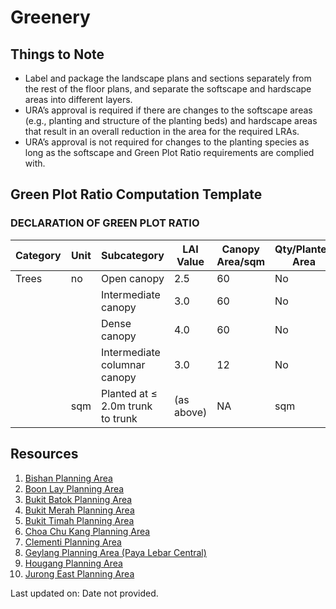 # Greenery

## Things to Note

- Label and package the landscape plans and sections separately from the rest of the floor plans, and separate the softscape and hardscape areas into different layers.
- URA’s approval is required if there are changes to the softscape areas (e.g., planting and structure of the planting beds) and hardscape areas that result in an overall reduction in the area for the required LRAs.
- URA’s approval is not required for changes to the planting species as long as the softscape and Green Plot Ratio requirements are complied with.

## Green Plot Ratio Computation Template

### DECLARATION OF GREEN PLOT RATIO
| Category | Unit | Subcategory | LAI Value | Canopy Area/sqm | Qty/Planted Area | Leaf Area |
|---|---|---|---|---|---|---|
| Trees | no | Open canopy | 2.5 | 60 | No | |
|  |  | Intermediate canopy | 3.0 | 60 | No | |
|  |  | Dense canopy | 4.0 | 60 | No | |
|  |  | Intermediate columnar canopy | 3.0 | 12 | No | |
|  | sqm | Planted at ≤ 2.0m trunk to trunk | (as above) | NA | sqm | |

## Resources

1. [Bishan Planning Area](https://www.ura.gov.sg/-/media/User-Defined/URA-Online/circulars/2014/jun/dc14-lush20/app1-9.pdf)
2. [Boon Lay Planning Area](https://www.ura.gov.sg/-/media/User-Defined/URA-Online/circulars/2014/jun/dc14-lush20/app1-10.pdf)
3. [Bukit Batok Planning Area](https://www.ura.gov.sg/-/media/User-Defined/URA-Online/circulars/2014/jun/dc14-lush20/app1-11.pdf)
4. [Bukit Merah Planning Area](https://www.ura.gov.sg/-/media/User-Defined/URA-Online/circulars/2014/jun/dc14-lush20/app1-12.pdf)
5. [Bukit Timah Planning Area](https://www.ura.gov.sg/-/media/User-Defined/URA-Online/circulars/2014/jun/dc14-lush20/app1-13.pdf)
6. [Choa Chu Kang Planning Area](https://www.ura.gov.sg/-/media/User-Defined/URA-Online/circulars/2014/jun/dc14-lush20/app1-14.pdf)
7. [Clementi Planning Area](https://www.ura.gov.sg/-/media/User-Defined/URA-Online/circulars/2014/jun/dc14-lush20/app1-15.pdf)
8. [Geylang Planning Area (Paya Lebar Central)](https://www.ura.gov.sg/-/media/User-Defined/URA-Online/circulars/2014/jun/dc14-lush20/app1-3.pdf)
9. [Hougang Planning Area](https://www.ura.gov.sg/-/media/User-Defined/URA-Online/circulars/2014/jun/dc14-lush20/app1-16.pdf)
10. [Jurong East Planning Area](https://www.ura.gov.sg/-/media/User-Defined/URA-Online/circulars/2014/jun/dc14-lush20/app1-2.pdf)

Last updated on: Date not provided.

